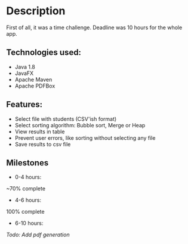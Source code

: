 # Description

First of all, it was a time challenge. Deadline was 10 hours for the whole app.
 
 ## Technologies used:
  * Java 1.8
  * JavaFX
  * Apache Maven
  * Apache PDFBox

## Features:

 * Select file with students (CSV'ish format)
 * Select sorting algorithm: Bubble sort, Merge or Heap
 * View results in table 
 * Prevent user errors, like sorting without selecting any file
 * Save results to csv file
 
## Milestones
 * 0-4 hours:
 
 ~70% complete
 
 * 4-6 hours:
 
 100% complete
 
 * 6-10 hours:
 
*Todo: Add pdf generation*

   